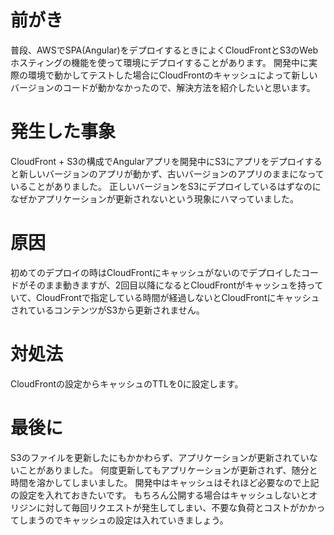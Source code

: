 # 前がき
普段、AWSでSPA(Angular)をデプロイするときによくCloudFrontとS3のWebホスティングの機能を使って環境にデプロイすることがあります。
開発中に実際の環境で動かしてテストした場合にCloudFrontのキャッシュによって新しいバージョンのコードが動かなかったので、解決方法を紹介したいと思います。

# 発生した事象
CloudFront + S3の構成でAngularアプリを開発中にS3にアプリをデプロイすると新しいバージョンのアプリが動かず、古いバージョンのアプリのままになっていることがありました。
正しいバージョンをS3にデプロイしているはずなのになぜかアプリケーションが更新されないという現象にハマっていました。

# 原因
初めてのデプロイの時はCloudFrontにキャッシュがないのでデプロイしたコードがそのまま動きますが、2回目以降になるとCloudFrontがキャッシュを持っていて、CloudFrontで指定している時間が経過しないとCloudFrontにキャッシュされているコンテンツがS3から更新されません。

# 対処法
CloudFrontの設定からキャッシュのTTLを0に設定します。

# 最後に
S3のファイルを更新したにもかかわらず、アプリケーションが更新されていないことがありました。
何度更新してもアプリケーションが更新されず、随分と時間を溶かしてしまいました。
開発中はキャッシュはそれほど必要なので上記の設定を入れておきたいです。
もちろん公開する場合はキャッシュしないとオリジンに対して毎回リクエストが発生してしまい、不要な負荷とコストがかかってしまうのでキャッシュの設定は入れていきましょう。
